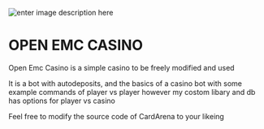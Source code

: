 ![enter image description here](https://cdn.discordapp.com/icons/1317261793344884816/69ad4861c19664a59994222a2497a440.webp?size=160)
# OPEN EMC CASINO
Open Emc Casino is a simple casino to be freely modified and used

It is a bot with autodeposits, and the basics of a casino bot with some example commands of player vs player however my costom libary and db has options for player vs casino

Feel free to modify the source code of CardArena to your likeing
